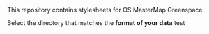 This repository contains stylesheets for OS MasterMap Greenspace

Select the directory that matches the **format of your data**
test